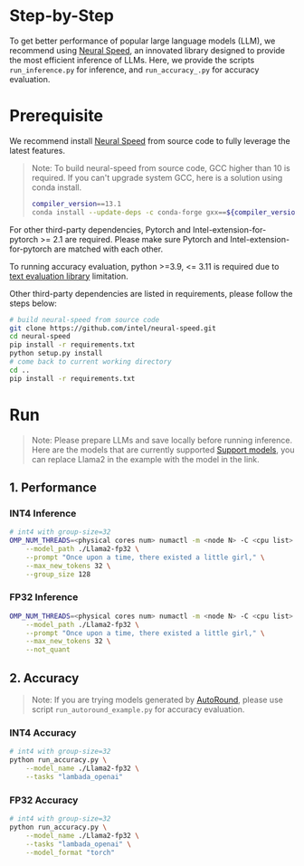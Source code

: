 # Step-by-Step

To get better performance of popular large language models (LLM), we recommend using [Neural Speed](https://github.com/intel/neural-speed.git), an innovated library designed to provide the most efficient inference of LLMs. Here, we provide the scripts `run_inference.py` for inference, and `run_accuracy_.py` for accuracy evaluation. 


# Prerequisite​

We recommend install [Neural Speed](https://github.com/intel/neural-speed.git) from source code to fully leverage the latest features.

> Note: To build neural-speed from source code, GCC higher than 10 is required. If you can't upgrade system GCC, here is a solution using conda install.
> ```bash
> compiler_version==13.1
> conda install --update-deps -c conda-forge gxx==${compiler_version} gcc==${compiler_version} gxx_linux-64==${compiler_version} libstdcxx-ng sysroot_linux-64 -y
> ```

For other third-party dependencies, Pytorch and Intel-extension-for-pytorch >= 2.1 are required. Please make sure Pytorch and Intel-extension-for-pytorch are matched with each other.


To running accuracy evaluation, python >=3.9, <= 3.11 is required due to [text evaluation library](https://github.com/EleutherAI/lm-evaluation-harness/tree/master) limitation.


Other third-party dependencies are listed in requirements, please follow the steps below:


```bash
# build neural-speed from source code
git clone https://github.com/intel/neural-speed.git
cd neural-speed
pip install -r requirements.txt
python setup.py install
# come back to current working directory
cd ..
pip install -r requirements.txt
```

# Run


> Note: Please prepare LLMs and save locally before running inference. Here are the models that are currently supported [Support models](https://github.com/intel/neural-speed/blob/main/docs/supported_models.md), you can replace Llama2 in the example with the model in the link.


## 1. Performance

### INT4 Inference
``` bash
# int4 with group-size=32
OMP_NUM_THREADS=<physical cores num> numactl -m <node N> -C <cpu list> python run_inference.py \
    --model_path ./Llama2-fp32 \
    --prompt "Once upon a time, there existed a little girl," \
    --max_new_tokens 32 \
    --group_size 128
```

### FP32 Inference

``` bash
OMP_NUM_THREADS=<physical cores num> numactl -m <node N> -C <cpu list> python run_inference.py \
    --model_path ./Llama2-fp32 \
    --prompt "Once upon a time, there existed a little girl," \
    --max_new_tokens 32 \
    --not_quant
```


## 2. Accuracy

> Note: If you are trying models generated by [AutoRound](../pytorch/text-generation/quantization/auto_round/README.md), please use script `run_autoround_example.py` for accuracy evaluation.


### INT4 Accuracy

```bash
# int4 with group-size=32
python run_accuracy.py \
    --model_name ./Llama2-fp32 \
    --tasks "lambada_openai"
```

### FP32 Accuracy

```bash
# int4 with group-size=32
python run_accuracy.py \
    --model_name ./Llama2-fp32 \
    --tasks "lambada_openai" \
    --model_format "torch"
```
